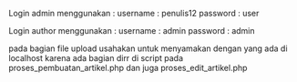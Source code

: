 Login admin menggunakan :
  username : penulis12
  password : user

Login author menggunakan :
  username : admin
  password : admin
  
pada bagian file upload usahakan untuk menyamakan dengan yang ada di localhost karena ada bagian dirr di script pada proses_pembuatan_artikel.php dan juga proses_edit_artikel.php
